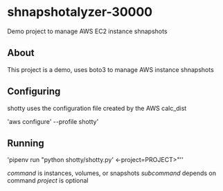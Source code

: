 # shnapshotalyzer-30000

Demo project to manage AWS EC2 instance shnapshots

## About

This project is a demo, uses boto3 to manage AWS instance shnapshots

## Configuring

shotty uses the configuration file created by the AWS calc_dist

'aws configure' --profile shotty'

## Running

'pipenv run "python shotty/shotty.py' <command> <subcommand>
<-project=PROJECT>"''

*command* is instances, volumes, or snapshots
*subcommand* depends on command
*project* is optional 
